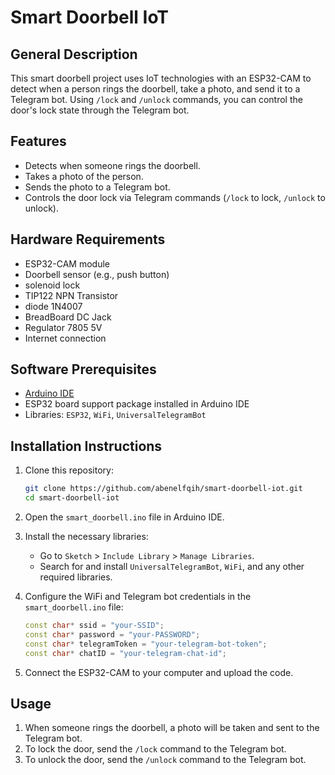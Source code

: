 # Smart Doorbell IoT

## General Description

This smart doorbell project uses IoT technologies with an ESP32-CAM to detect when a person rings the doorbell, take a photo, and send it to a Telegram bot. Using `/lock` and `/unlock` commands, you can control the door's lock state through the Telegram bot.

## Features

- Detects when someone rings the doorbell.
- Takes a photo of the person.
- Sends the photo to a Telegram bot.
- Controls the door lock via Telegram commands (`/lock` to lock, `/unlock` to unlock).

## Hardware Requirements

- ESP32-CAM module
- Doorbell sensor (e.g., push button)
- solenoid lock
- TIP122 NPN Transistor
- diode 1N4007
- BreadBoard DC Jack
- Regulator 7805 5V
- Internet connection

## Software Prerequisites

- [Arduino IDE](https://www.arduino.cc/en/Main/Software)
- ESP32 board support package installed in Arduino IDE
- Libraries: `ESP32`, `WiFi`, `UniversalTelegramBot`

## Installation Instructions

1. Clone this repository:
    ```bash
    git clone https://github.com/abenelfqih/smart-doorbell-iot.git
    cd smart-doorbell-iot
    ```
2. Open the `smart_doorbell.ino` file in Arduino IDE.

3. Install the necessary libraries:
    - Go to `Sketch` > `Include Library` > `Manage Libraries`.
    - Search for and install `UniversalTelegramBot`, `WiFi`, and any other required libraries.

4. Configure the WiFi and Telegram bot credentials in the `smart_doorbell.ino` file:
    ```cpp
    const char* ssid = "your-SSID";
    const char* password = "your-PASSWORD";
    const char* telegramToken = "your-telegram-bot-token";
    const char* chatID = "your-telegram-chat-id";
    ```

5. Connect the ESP32-CAM to your computer and upload the code.

## Usage

1. When someone rings the doorbell, a photo will be taken and sent to the Telegram bot.
2. To lock the door, send the `/lock` command to the Telegram bot.
3. To unlock the door, send the `/unlock` command to the Telegram bot.


